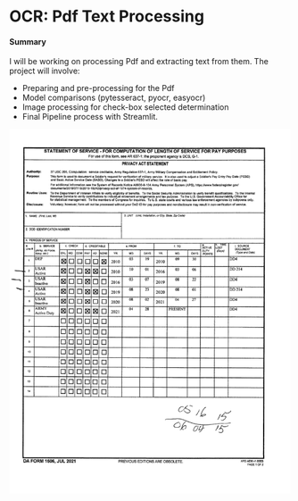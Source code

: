 # OCR: Pdf Text Processing

#### Summary

I will be working on processing Pdf and extracting text from them. The project will involve:
- Preparing and pre-processing for the Pdf
- Model comparisons (pytesseract, pyocr, easyocr)
- Image processing for check-box selected determination
- Final Pipeline process with Streamlit.

![1506](https://github.com/calebsmo/Springboard/blob/main/Springboard%20Projects/OCR/form-page-0.png)
